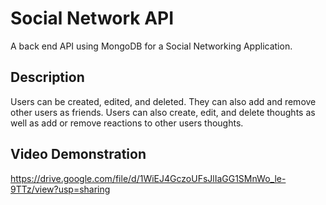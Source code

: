 # Social Network API
A back end API using MongoDB for a Social Networking Application.


## Description

Users can be created, edited, and deleted. They can also add and remove other users as friends.
Users can also create, edit, and delete thoughts as well as add or remove reactions to other users thoughts.


## Video Demonstration
https://drive.google.com/file/d/1WiEJ4GczoUFsJlIaGG1SMnWo_le-9TTz/view?usp=sharing
